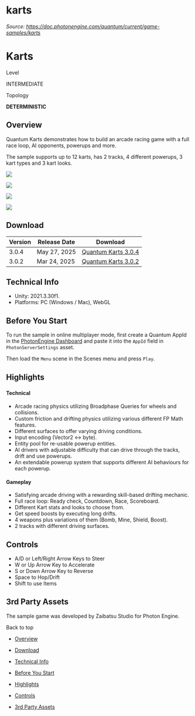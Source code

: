 # karts

_Source: https://doc.photonengine.com/quantum/current/game-samples/karts_

# Karts

Level

INTERMEDIATE

Topology

**DETERMINISTIC**

## Overview

Quantum Karts demonstrates how to build an arcade racing game with a full race loop, AI opponents, powerups and more.

The sample supports up to 12 karts, has 2 tracks, 4 different powerups, 3 kart types and 3 kart looks.

![](/docs/img/quantum/v3/game-samples/karts/karts-1.png)

![](/docs/img/quantum/v3/game-samples/karts/karts-2.png)

![](/docs/img/quantum/v3/game-samples/karts/karts-3.png)

![](/docs/img/quantum/v3/game-samples/karts/karts-4.png)

## Download

| Version | Release Date | Download |
| --- | --- | --- |
| 3.0.4 | May 27, 2025 | [Quantum Karts 3.0.4](https://downloads.photonengine.com/download/quantum/quantum-karts-3.0.4.zip?pre=sp) |
| 3.0.2 | Mar 24, 2025 | [Quantum Karts 3.0.2](https://downloads.photonengine.com/download/quantum/quantum-karts-3.0.2.zip?pre=sp) |

## Technical Info

- Unity: 2021.3.30f1.
- Platforms: PC (Windows / Mac), WebGL

## Before You Start

To run the sample in online multiplayer mode, first create a Quantum AppId in the [PhotonEngine Dashboard](https://dashboard.photonengine.com/) and paste it into the `AppId` field in `PhotonServerSettings` asset.

Then load the `Menu` scene in the Scenes menu and press `Play`.

## Highlights

###

#### Technical

- Arcade racing physics utilizing Broadphase Queries for wheels and collisions.
- Custom friction and drifting physics utilizing various different FP Math features.
- Different surfaces to offer varying driving conditions.
- Input encoding (Vector2 <-> byte).
- Entity pool for re-usable powerup entities.
- AI drivers with adjustable difficulty that can drive through the tracks, drift and use powerups.
- An extendable powerup system that supports different AI behaviours for each powerup.

#### Gameplay

- Satisfying arcade driving with a rewarding skill-based drifting mechanic.
- Full race loop: Ready check, Countdown, Race, Scoreboard.
- Different Kart stats and looks to choose from.
- Get speed boosts by executing long drifts.
- 4 weapons plus variations of them (Bomb, Mine, Shield, Boost).
- 2 tracks with different driving surfaces.

## Controls

- A/D or Left/Right Arrow Keys to Steer
- W or Up Arrow Key to Accelerate
- S or Down Arrow Key to Reverse
- Space to Hop/Drift
- Shift to use Items

## 3rd Party Assets

The sample game was developed by Zaibatsu Studio for Photon Engine.

Back to top

- [Overview](#overview)
- [Download](#download)
- [Technical Info](#technical-info)
- [Before You Start](#before-you-start)
- [Highlights](#highlights)

- [Controls](#controls)
- [3rd Party Assets](#rd-party-assets)
